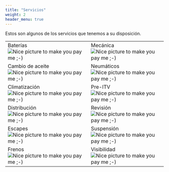 ```yaml
---
title: "Servicios"
weight: 2
header_menu: true
---
```


Estos son algunos de los servicios que tenemos a su disposición.

|                                                                                                         |                                                                                                        |
| ------------------------------------------------------------------------------------------------------- | ------------------------------------------------------------------------------------------------------ |
| Baterías ![Nice picture to make you pay me ;-)](images/icons/picto_menu_service_batterie.png)           | Mecánica ![Nice picture to make you pay me ;-)](images/icons/picto_menu_service_mecanique.png)         |
| Cambio de aceite ![Nice picture to make you pay me ;-)](images/icons/picto_menu_service_vidange.png)    | Neumáticos ![Nice picture to make you pay me ;-)](images/icons/picto_menu_service_pneumatique.png)     |
| Climatización ![Nice picture to make you pay me ;-)](images/icons/picto_menu_service_climatisation.png) | Pre-ITV ![Nice picture to make you pay me ;-)](images/icons/picto_menu_service_controle_technique.png) |
| Distribución ![Nice picture to make you pay me ;-)](images/icons/picto_menu_service_distribution.png)   | Revisión ![Nice picture to make you pay me ;-)](images/icons/picto_menu_service_revision.png)          |
| Escapes ![Nice picture to make you pay me ;-)](images/icons/picto_menu_service_echapement.png)          | Suspensión ![Nice picture to make you pay me ;-)](images/icons/picto_menu_service_suspension.png)      |
| Frenos ![Nice picture to make you pay me ;-)](images/icons/picto_menu_service_freinage.png)             | Visibilidad ![Nice picture to make you pay me ;-)](images/icons/picto_menu_service_visibilite.png)     |
